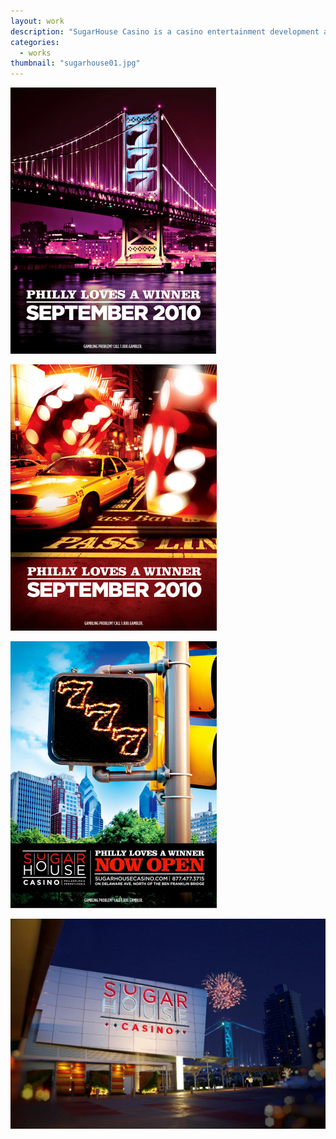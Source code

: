 ```yaml
---
layout: work
description: "SugarHouse Casino is a casino entertainment development along the Delaware River in Philadelphia, Pennsylvania's Fishtown neighborhood, one of five stand-alone casinos awarded a gaming license on December 20, 2006 by the Pennsylvania Gaming Control Board. SugarHouse's first phase opened on September 23, 2010."
categories:
  - works
thumbnail: "sugarhouse01.jpg"
---
```


![](/img/sugarhouse01.jpg)

![](/img/sugarhouse02.jpg)

![](/img/sugarhouse03.jpg)

![](/img/sugarhouse-exterior.jpg)
